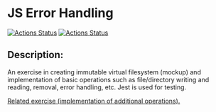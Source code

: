 # JS Error Handling

[![Actions Status](https://github.com/warpedrhubarb/errors-practice/workflows/CI/badge.svg)](https://github.com/warpedrhubarb/error-handling/actions) [![Actions Status](https://github.com/warpedrhubarb/errors-practice/workflows/Linter/badge.svg)](https://github.com/warpedrhubarb/error-handling/actions)<br>

## Description:

An exercise in creating immutable virtual filesystem (mockup) and implementation of basic operations such as file/directory writing and reading, removal, error handling, etc. Jest is used for testing.

[Related exercise (implementation of additional operations).](https://github.com/warpedrhubarb/fs-trees)
